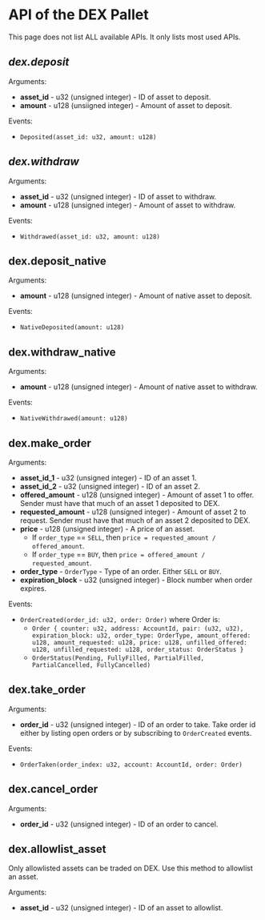# API of the DEX Pallet

This page does not list ALL available APIs. It only lists most used APIs.

## *dex.deposit*

Arguments:
* **asset_id** - u32 (unsigned integer) - ID of asset to deposit.
* **amount** - u128 (unsiigned integer) - Amount of asset to deposit.

Events:
* `Deposited(asset_id: u32, amount: u128)`


## *dex.withdraw*

Arguments:
* **asset_id** - u32 (unsigned integer) - ID of asset to withdraw.
* **amount** - u128 (unsigned integer) - Amount of asset to withdraw.

Events:
* `Withdrawed(asset_id: u32, amount: u128)`

## **dex.deposit_native**

Arguments:
* **amount** - u128 (unsigned integer) - Amount of native asset to deposit.

Events:
- `NativeDeposited(amount: u128)`

## **dex.withdraw_native**

Arguments:
* **amount** - u128 (unsigned integer) - Amount of native asset to withdraw.

Events:
- `NativeWithdrawed(amount: u128)`

## **dex.make_order**

Arguments:
- **asset_id_1** - u32 (unsigned integer) - ID of an asset 1.
- **asset_id_2** - u32 (unsigned integer) - ID of an asset 2.
- **offered_amount** - u128 (unsigned integer) - Amount of asset 1 to offer. Sender must have that much of an asset 1 deposited to DEX.
- **requested_amount** - u128 (unsigned integer) - Amount of asset 2 to request. Sender must have that much of an asset 2 deposited to DEX.
- **price** - u128 (unsigned integer) - A price of an asset.
  - If `order_type` == `SELL`, then `price = requested_amount / offered_amount`.
  - If `order_type` == `BUY`, then `price = offered_amount / requested_amount`.
- **order_type** - `OrderType` - Type of an order. Either `SELL` or `BUY`.
- **expiration_block** - u32 (unsigned integer) - Block number when order expires.

Events:
- `OrderCreated(order_id: u32, order: Order)` where Order is:
  - `Order { counter: u32, address: AccountId, pair: (u32, u32), expiration_block: u32, order_type: OrderType, amount_offered: u128, amount_requested: u128, price: u128, unfilled_offered: u128, unfilled_requested: u128, order_status: OrderStatus }`
  - `OrderStatus(Pending, FullyFilled, PartialFilled, PartialCancelled, FullyCancelled)`

## **dex.take_order**

Arguments:
- **order_id** - u32 (unsigned integer) - ID of an order to take. Take order id either by listing open orders or by subscribing to `OrderCreated` events.

Events:
- `OrderTaken(order_index: u32, account: AccountId, order: Order)`

## **dex.cancel_order**

Arguments:
- **order_id** - u32 (unsigned integer) - ID of an order to cancel.

## **dex.allowlist_asset**

Only allowlisted assets can be traded on DEX. Use this method to allowlist an asset.

Arguments:
- **asset_id** - u32 (unsigned integer) - ID of an asset to allowlist.

